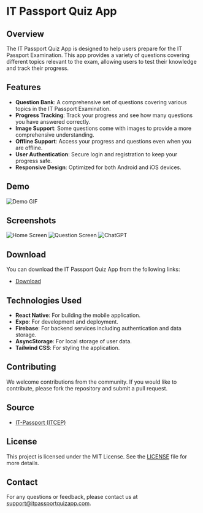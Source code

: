 # IT Passport Quiz App

## Overview

The IT Passport Quiz App is designed to help users prepare for the IT Passport Examination. This app provides a variety of questions covering different topics relevant to the exam, allowing users to test their knowledge and track their progress.

## Features

- **Question Bank**: A comprehensive set of questions covering various topics in the IT Passport Examination.
- **Progress Tracking**: Track your progress and see how many questions you have answered correctly.
- **Image Support**: Some questions come with images to provide a more comprehensive understanding.
- **Offline Support**: Access your progress and questions even when you are offline.
- **User Authentication**: Secure login and registration to keep your progress safe.
- **Responsive Design**: Optimized for both Android and iOS devices.

## Demo
![Demo GIF](demo.gif)


## Screenshots


![Home Screen](itpass.jpg)
![Question Screen](quiz.jpg)
![ChatGPT](gpt.jpg)

## Download

You can download the IT Passport Quiz App from the following links:

- [Download](https://expo.dev/artifacts/eas/tXjhdVWa8LBSHMoRsbmWCv.apk)

## Technologies Used

- **React Native**: For building the mobile application.
- **Expo**: For development and deployment.
- **Firebase**: For backend services including authentication and data storage.
- **AsyncStorage**: For local storage of user data.
- **Tailwind CSS**: For styling the application.

## Contributing

We welcome contributions from the community. If you would like to contribute, please fork the repository and submit a pull request.

## Source
- [IT-Passport (ITCEP)](https://itpec.org/pastexamqa/ip.html)
## License

This project is licensed under the MIT License. See the [LICENSE](LICENSE) file for more details.

## Contact

For any questions or feedback, please contact us at support@itpassportquizapp.com.
